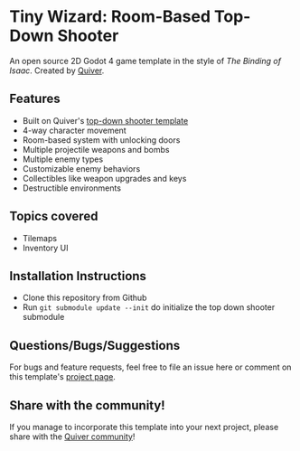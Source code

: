 # Tiny Wizard: Room-Based Top-Down Shooter
An open source 2D Godot 4 game template in the style of *The Binding of Isaac*.
Created by [Quiver](https://quiver.dev).

## Features
- Built on Quiver's [top-down shooter template](https://github.com/quiver-dev/top-down-shooter-godot4)
- 4-way character movement
- Room-based system with unlocking doors
- Multiple projectile weapons and bombs
- Multiple enemy types
- Customizable enemy behaviors
- Collectibles like weapon upgrades and keys
- Destructible environments

## Topics covered
- Tilemaps
- Inventory UI

## Installation Instructions
* Clone this repository from Github
* Run ```git submodule update --init``` do initialize the top down shooter submodule

## Questions/Bugs/Suggestions
For bugs and feature requests, feel free to file an issue here or comment on this template's [project page](https://quiver.dev/assets/game-templates/tiny-wizard-top-down-shooter-binding-of-isaac-godot-4/).

## Share with the community!
If you manage to incorporate this template into your next project, please share with the [Quiver community](https://quiver.dev/)!
